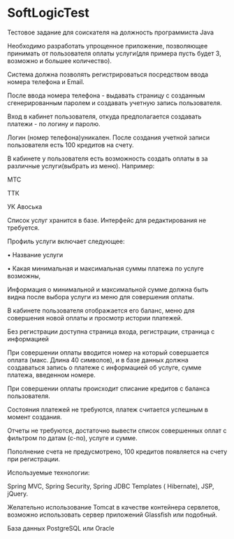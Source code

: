 # SoftLogicTest
Тестовое задание для соискателя на должность программиста Java

Необходимо разработать упрощенное приложение, позволяющее принимать от пользователя оплаты услуги(для примера пусть будет 3, возможно и большее количество).

Система должна позволять регистрироваться посредством ввода номера телефона и Email.

После ввода номера телефона - выдавать страницу с созданным сгенерированным паролем и создавать учетную запись пользователя.

Вход в кабинет пользователя, откуда предполагается создавать платежи - по логину и паролю.

Логин (номер телефона)уникален. После создания учетной записи пользователя есть 100 кредитов на счету.

В кабинете у пользователя есть возможность создать оплаты в за различные услуги(выбрать из меню). Например:

 МТС
 
 ТТК
 
 УК Авоська
 
Список услуг хранится в базе. Интерфейс для редактирования не требуется.

Профиль услуги включает следующее:

• Название услуги

• Какая минимальная и максимальная суммы платежа по услуге возможны,

 Информация о минимальной и максимальной сумме должна быть видна после выбора услуги из меню для совершения оплаты.
 
В кабинете пользователя отображается его баланс, меню для совершения новой оплаты и просмотр истории платежей. 

Без регистрации доступна страница входа, регистрации, страница с информацией

При совершении оплаты вводится номер на который совершается оплата (макс. Длина 40 символов), и в базе данных должна создаваться запись о платеже с информацией об услуге, сумме платежа, введенном номере. 

При совершении оплаты происходит списание кредитов с баланса пользователя. 

Состояния платежей не требуются, платеж считается успешным в момент создания.

Отчеты не требуются, достаточно вывести список совершенных оплат с фильтром по датам (с-по), услуге и сумме.

Пополнение счета не предусмотрено, 100 кредитов появляется на счету при регистрации.

Используемые технологии:

Spring MVC, Spring Security, Spring JDBC Templates ( Hibernate), JSP, jQuery.

Желательно использование Tomcat в качестве контейнера сервлетов, возможно использовать сервер приложений Glassfish или подобный.

База данных PostgreSQL или Oracle
